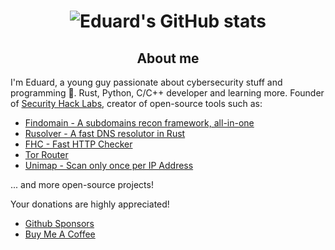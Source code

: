 <h1 align="center">

![Eduard's GitHub stats](https://github-readme-stats.vercel.app/api?username=edu4rdshl&show_icons=true&theme=radical&include_all_commits=true&count_private=true)

</h1>

<h2 align="center">
About me
  
</h2>

I'm Eduard, a young guy passionate about cybersecurity stuff and programming 🤖. Rust, Python, C/C++ developer and learning more. Founder of [Security Hack Labs](https://securityhacklabs.net), creator of open-source tools such as:

- [Findomain - A subdomains recon framework, all-in-one](https://github.com/Findomain/Findomain)
- [Rusolver - A fast DNS resolutor in Rust](https://github.com/edu4rdshl/rusolver)
- [FHC - Fast HTTP Checker](https://github.com/edu4rdshl/fhc)
- [Tor Router](https://github.com/edu4rdshl/tor-router)
- [Unimap - Scan only once per IP Address](https://github.com/edu4rdshl/unimap)

... and more open-source projects!

Your donations are highly appreciated!

- [Github Sponsors](https://github.com/sponsors/Edu4rdSHL)
- [Buy Me A Coffee](https://www.buymeacoffee.com/edu4rdshl)
